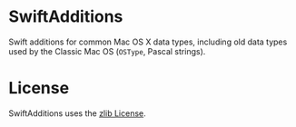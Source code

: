SwiftAdditions
=============

Swift additions for common Mac OS X data types, including old data types used by the Classic Mac OS (`OSType`, Pascal strings).

License
==

SwiftAdditions uses the [zlib License](http://www.zlib.net/zlib_license.html).

